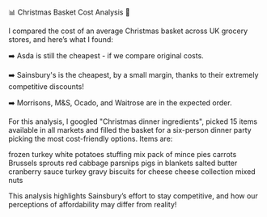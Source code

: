 📊 Christmas Basket Cost Analysis 🎄 

I compared the cost of an average Christmas basket across UK grocery stores, and here’s what I found:

➡️ Asda is still the cheapest - if we compare original costs.

➡️ Sainsbury's is the cheapest, by a small margin, thanks to their extremely competitive discounts!

➡️ Morrisons, M&S, Ocado, and Waitrose are in the expected order.

For this analysis, I googled "Christmas dinner ingredients", picked 15 items available in all markets and filled the basket for a six-person dinner party picking the most cost-friendly options. Items are: 

frozen turkey
white potatoes
stuffing mix
pack of mince pies
carrots
Brussels sprouts
red cabbage
parsnips
pigs in blankets
salted butter
cranberry sauce
turkey gravy
biscuits for cheese
cheese collection
mixed nuts

This analysis highlights Sainsbury’s effort to stay competitive, and how our perceptions of affordability may differ from reality!

